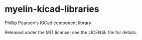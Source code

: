 # myelin-kicad-libraries

Phillip Pearson's KiCad component library

Released under the MIT license; see the LICENSE file for details.
